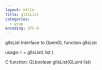 ```yaml
---
layout: mfile
title: glIsList
categories:
  - wrap
encoding: UTF-8
---
```


glIsList  Interface to OpenGL function glIsList

usage:  r = glIsList( list )

C function:  GLboolean glIsList(GLuint list)